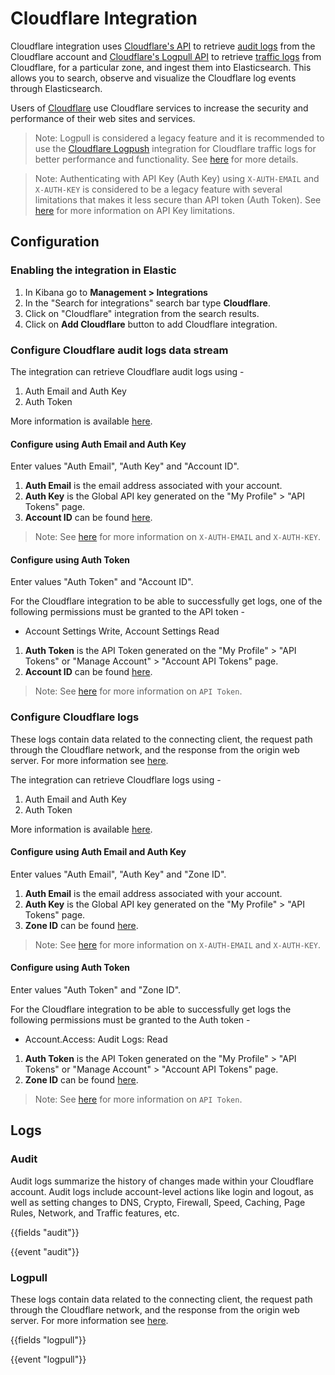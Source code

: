 # Cloudflare Integration

Cloudflare integration uses [Cloudflare's API](https://api.cloudflare.com/) to retrieve [audit logs](https://support.cloudflare.com/hc/en-us/articles/115002833612-Understanding-Cloudflare-Audit-Logs) from the Cloudflare account and [Cloudflare's Logpull API](https://developers.cloudflare.com/logs/logpull/) to retrieve [traffic logs](https://developers.cloudflare.com/logs/logpull/understanding-the-basics/) from Cloudflare, for a particular zone, and ingest them into Elasticsearch. This allows you to search, observe and visualize the Cloudflare log events through Elasticsearch.

Users of [Cloudflare](https://www.cloudflare.com/en-au/learning/what-is-cloudflare/) use Cloudflare services to increase the security and performance of their web sites and services. 

> Note: Logpull is considered a legacy feature and it is recommended to use the [Cloudflare Logpush](https://www.elastic.co/docs/reference/integrations/cloudflare_logpush) integration for Cloudflare traffic logs for better performance and functionality. See [here](https://developers.cloudflare.com/logs/logpull/) for more details.

>  Note: Authenticating with API Key (Auth Key) using `X-AUTH-EMAIL` and `X-AUTH-KEY` is considered to be a legacy feature with several limitations that makes it less secure than API token (Auth Token). See [here](https://developers.cloudflare.com/fundamentals/api/get-started/keys/#limitations) for more information on API Key limitations.

## Configuration

### Enabling the integration in Elastic

1. In Kibana go to **Management > Integrations**
2. In the "Search for integrations" search bar type **Cloudflare**.
3. Click on "Cloudflare" integration from the search results.
4. Click on **Add Cloudflare** button to add Cloudflare integration.

### Configure Cloudflare audit logs data stream

The integration can retrieve Cloudflare audit logs using -

1. Auth Email and Auth Key
2. Auth Token

More information is available [here](https://developers.cloudflare.com/logs/logpull/requesting-logs/#required-authentication-headers).

#### Configure using Auth Email and Auth Key

Enter values "Auth Email", "Auth Key" and "Account ID".

1. **Auth Email** is the email address associated with your account. 
2. **Auth Key** is the Global API key generated on the "My Profile" > "API Tokens" page.
3. **Account ID** can be found [here](https://developers.cloudflare.com/fundamentals/get-started/basic-tasks/find-account-and-zone-ids/).

>  Note: See [here](https://developers.cloudflare.com/fundamentals/api/get-started/keys/) for more information on `X-AUTH-EMAIL` and `X-AUTH-KEY`.

#### Configure using Auth Token

Enter values "Auth Token" and "Account ID".

For the Cloudflare integration to be able to successfully get logs, one of the following permissions must be granted to the API token -

- Account Settings Write, Account Settings Read

1. **Auth Token** is the API Token generated on the "My Profile" > "API Tokens" or "Manage Account" > "Account API Tokens" page.
2. **Account ID** can be found [here](https://developers.cloudflare.com/fundamentals/get-started/basic-tasks/find-account-and-zone-ids/).

>  Note: See [here](https://developers.cloudflare.com/fundamentals/api/get-started/create-token/) for more information on `API Token`.

### Configure Cloudflare logs

These logs contain data related to the connecting client, the request path through the Cloudflare network, and the response from the origin web server. For more information see [here](https://developers.cloudflare.com/logs/logpull/).

The integration can retrieve Cloudflare logs using -

1. Auth Email and Auth Key
2. Auth Token

More information is available [here](https://developers.cloudflare.com/logs/logpull/requesting-logs/#required-authentication-headers).

#### Configure using Auth Email and Auth Key

Enter values "Auth Email", "Auth Key" and "Zone ID".

1. **Auth Email** is the email address associated with your account. 
2. **Auth Key** is the Global API key generated on the "My Profile" > "API Tokens" page.
3. **Zone ID** can be found [here](https://developers.cloudflare.com/fundamentals/get-started/basic-tasks/find-account-and-zone-ids/).

>  Note: See [here](https://developers.cloudflare.com/fundamentals/api/get-started/keys/) for more information on `X-AUTH-EMAIL` and `X-AUTH-KEY`.

#### Configure using Auth Token

Enter values "Auth Token" and "Zone ID".

For the Cloudflare integration to be able to successfully get logs the following permissions must be granted to the Auth token -

- Account.Access: Audit Logs: Read

1. **Auth Token** is the API Token generated on the "My Profile" > "API Tokens" or "Manage Account" > "Account API Tokens" page.
2. **Zone ID** can be found [here](https://developers.cloudflare.com/fundamentals/get-started/basic-tasks/find-account-and-zone-ids/).

>  Note: See [here](https://developers.cloudflare.com/fundamentals/api/get-started/create-token/) for more information on `API Token`.

## Logs

### Audit

Audit logs summarize the history of changes made within your Cloudflare account.  Audit logs include account-level actions like login and logout, as well as setting changes to DNS, Crypto, Firewall, Speed, Caching, Page Rules, Network, and Traffic features, etc.

{{fields "audit"}}

{{event "audit"}}

### Logpull

These logs contain data related to the connecting client, the request path through the Cloudflare network, and the response from the origin web server. For more information see [here](https://developers.cloudflare.com/logs/logpull/).

{{fields "logpull"}}

{{event "logpull"}}
